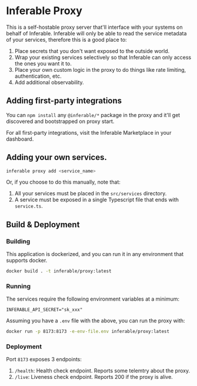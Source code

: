 # Inferable Proxy

This is a self-hostable proxy server that'll interface with your systems on behalf of Inferable. Inferable will only be able to read the service metadata of your services, therefore this is a good place to:

1. Place secrets that you don't want exposed to the outside world.
2. Wrap your existing services selectively so that Inferable can only access the ones you want it to.
3. Place your own custom logic in the proxy to do things like rate limiting, authentication, etc.
4. Add additional observability.

## Adding first-party integrations

You can `npm install` any `@inferable/*` package in the proxy and it'll get discovered and bootstrapped on proxy start.

For all first-party integrations, visit the Inferable Marketplace in your dashboard.

## Adding your own services.

```sh
inferable proxy add <service_name>
```

Or, if you choose to do this manually, note that:

1. All your services must be placed in the `src/services` directory.
2. A service must be exposed in a single Typescript file that ends with `service.ts`.

## Build & Deployment

### Building

This application is dockerized, and you can run it in any environment that supports docker.

```sh
docker build . -t inferable/proxy:latest
```

### Running

The services require the following environment variables at a minimum:

```dotenv
INFERABLE_API_SECRET="sk_xxx"
```

Assuming you have a `.env` file with the above, you can run the proxy with:

```sh
docker run -p 8173:8173 -e-env-file.env inferable/proxy:latest
```

### Deployment

Port `8173` exposes 3 endpoints:

1. `/health`: Health check endpoint. Reports some telemtry about the proxy.
2. `/live`: Liveness check endpoint. Reports 200 if the proxy is alive.
